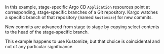 In this example, stage-specific Argo CD `Application` resources point at
corresponding, stage-specific branches of a Git repository. Kargo watches a
specific branch of that repository (named `kustomize`) for new commits.

New commits are advanced from stage to stage by copying select contents to the
head of the stage-specific branch.

This example happens to use Kustomize, but that choice is coincidental and not
of any particular significance.
